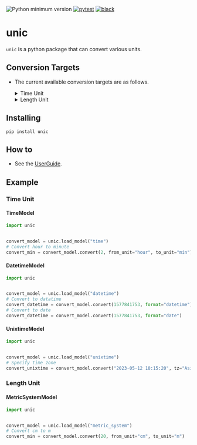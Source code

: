 ![Python minimum version](https://img.shields.io/badge/Python-3.9%2B-brightgreen)
[![pytest](https://github.com/subretu/unic/actions/workflows/pytest.yml/badge.svg)](https://github.com/subretu/unic/actions/workflows/pytest.yml)
[![black](https://github.com/subretu/unic/actions/workflows/format.yml/badge.svg)](https://github.com/subretu/unic/actions/workflows/format.yml)

# unic
  `unic` is a python package that can convert various units.

## Conversion Targets
- The current available conversion targets are as follows.

  <details>
  <summary>Time Unit</summary>

    - TimeModel
      - minute / second / milisecond → hour
      - hour / second / milisecond → minute
      - hour / minute / milisecond → second
      - hour / minute / second → milisecond
    - DatetimeModel
      - unixtime / unixtime+timezone → datetime.datetime
      - unixtime / unixtime+timezone → datetime.date
    - UnixtimeModel
      - string(yyyy-mm-dd hh:mm:ss) / string(yyyy-mm-dd hh:mm:ss)+timezone → unixtime
      - string(yyyy/mm/dd hh:mm:ss) / string(yyyy/mm/dd hh:mm:ss)+timezone → unixtime
  </details>

  <details>
  <summary>Length Unit</summary>

    - MetricSystemModel
      -  Target Metric System Units

         ```
         nm, um*, mm, cm, m, km, Mm, Gm, Tm
         ```
         ※ um represents ㎛.
       -  The target metric system units are can be converted to each other.

  </details>

## Installing

  ```
  pip install unic
  ```

## How to
- See the [UserGuide](docs/UserGuide.md).

## Example
### Time Unit
#### TimeModel

```python
import unic


convert_model = unic.load_model("time")
# Convert hour to minute
convert_min = convert_model.convert(2, from_unit="hour", to_unit="min")
```

#### DatetimeModel

```python
import unic


convert_model = unic.load_model("datetime")
# Convert to datatime
convert_datetime = convert_model.convert(1577841753, format="datetime")
# Convert to date
convert_datetime = convert_model.convert(1577841753, format="date")
```

#### UnixtimeModel

```python
import unic


convert_model = unic.load_model("unixtime")
# Specify time zone
convert_unixtime = convert_model.convert("2023-05-12 10:15:20", tz="Asia/Tokyo")
```

### Length Unit
#### MetricSystemModel

```python
import unic


convert_model = unic.load_model("metric_system")
# Convert cm to m
convert_min = convert_model.convert(20, from_unit="cm", to_unit="m")
```